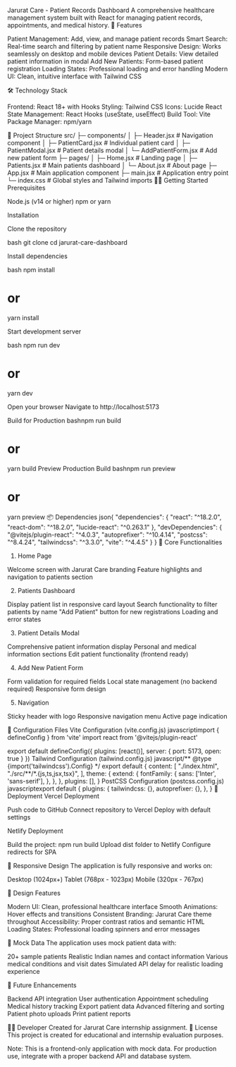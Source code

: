 Jarurat Care - Patient Records Dashboard
A comprehensive healthcare management system built with React for managing patient records, appointments, and medical history.
🚀 Features

Patient Management: Add, view, and manage patient records
Smart Search: Real-time search and filtering by patient name
Responsive Design: Works seamlessly on desktop and mobile devices
Patient Details: View detailed patient information in modal
Add New Patients: Form-based patient registration
Loading States: Professional loading and error handling
Modern UI: Clean, intuitive interface with Tailwind CSS

🛠️ Technology Stack

Frontend: React 18+ with Hooks
Styling: Tailwind CSS
Icons: Lucide React
State Management: React Hooks (useState, useEffect)
Build Tool: Vite
Package Manager: npm/yarn

📁 Project Structure
src/
├─ components/
│ ├─ Header.jsx # Navigation component
│ ├─ PatientCard.jsx # Individual patient card
│ ├─ PatientModal.jsx # Patient details modal
│ └─ AddPatientForm.jsx # Add new patient form
├─ pages/
│ ├─ Home.jsx # Landing page
│ ├─ Patients.jsx # Main patients dashboard
│ └─ About.jsx # About page
├─ App.jsx # Main application component
├─ main.jsx # Application entry point
└─ index.css # Global styles and Tailwind imports
🏃‍♂️ Getting Started
Prerequisites

Node.js (v14 or higher)
npm or yarn

Installation

Clone the repository

bash git clone <repository-url>
cd jarurat-care-dashboard

Install dependencies

bash npm install

# or

yarn install

Start development server

bash npm run dev

# or

yarn dev

Open your browser
Navigate to http://localhost:5173

Build for Production
bashnpm run build

# or

yarn build
Preview Production Build
bashnpm run preview

# or

yarn preview
📦 Dependencies
json{
"dependencies": {
"react": "^18.2.0",
"react-dom": "^18.2.0",
"lucide-react": "^0.263.1"
},
"devDependencies": {
"@vitejs/plugin-react": "^4.0.3",
"autoprefixer": "^10.4.14",
"postcss": "^8.4.24",
"tailwindcss": "^3.3.0",
"vite": "^4.4.5"
}
}
🎯 Core Functionalities

1. Home Page

Welcome screen with Jarurat Care branding
Feature highlights and navigation to patients section

2. Patients Dashboard

Display patient list in responsive card layout
Search functionality to filter patients by name
"Add Patient" button for new registrations
Loading and error states

3. Patient Details Modal

Comprehensive patient information display
Personal and medical information sections
Edit patient functionality (frontend ready)

4. Add New Patient Form

Form validation for required fields
Local state management (no backend required)
Responsive form design

5. Navigation

Sticky header with logo
Responsive navigation menu
Active page indication

🔧 Configuration Files
Vite Configuration (vite.config.js)
javascriptimport { defineConfig } from 'vite'
import react from '@vitejs/plugin-react'

export default defineConfig({
plugins: [react()],
server: {
port: 5173,
open: true
}
})
Tailwind Configuration (tailwind.config.js)
javascript/** @type {import('tailwindcss').Config} \*/
export default {
content: [
"./index.html",
"./src/**/\*.{js,ts,jsx,tsx}",
],
theme: {
extend: {
fontFamily: {
sans: ['Inter', 'sans-serif'],
},
},
},
plugins: [],
}
PostCSS Configuration (postcss.config.js)
javascriptexport default {
plugins: {
tailwindcss: {},
autoprefixer: {},
},
}
🚀 Deployment
Vercel Deployment

Push code to GitHub
Connect repository to Vercel
Deploy with default settings

Netlify Deployment

Build the project: npm run build
Upload dist folder to Netlify
Configure redirects for SPA

📱 Responsive Design
The application is fully responsive and works on:

Desktop (1024px+)
Tablet (768px - 1023px)
Mobile (320px - 767px)

🎨 Design Features

Modern UI: Clean, professional healthcare interface
Smooth Animations: Hover effects and transitions
Consistent Branding: Jarurat Care theme throughout
Accessibility: Proper contrast ratios and semantic HTML
Loading States: Professional loading spinners and error messages

🧪 Mock Data
The application uses mock patient data with:

20+ sample patients
Realistic Indian names and contact information
Various medical conditions and visit dates
Simulated API delay for realistic loading experience

🔮 Future Enhancements

Backend API integration
User authentication
Appointment scheduling
Medical history tracking
Export patient data
Advanced filtering and sorting
Patient photo uploads
Print patient reports

👨‍💻 Developer
Created for Jarurat Care internship assignment.
📄 License
This project is created for educational and internship evaluation purposes.

Note: This is a frontend-only application with mock data. For production use, integrate with a proper backend API and database system.
